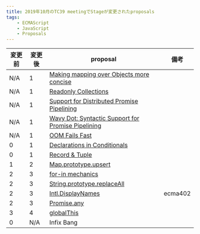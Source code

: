 ```yaml
---
title: 2019年10月のTC39 meetingでStageが変更されたproposals
tags:
    - ECMAScript
    - JavaScript
    - Proposals
---
```


| 変更前 | 変更後 | proposal | 備考 |
| --- | --- | --- | --- |
| N/A | 1 | [Making mapping over Objects more concise](https://github.com/tc39/proposal-object-map) | |
| N/A | 1 | [Readonly Collections](https://github.com/Agoric/proposal-readonly-collections) | |
| N/A | 1 | [Support for Distributed Promise Pipelining](https://github.com/Agoric/proposal-eventual-send) | |
| N/A | 1 | [Wavy Dot: Syntactic Support for Promise Pipelining](https://github.com/Agoric/proposal-wavy-dot) | |
| N/A | 1 | [OOM Fails Fast](https://github.com/Agoric/proposal-oom-fails-fast) | |
| 0 | 1 | [Declarations in Conditionals](https://github.com/tc39/proposal-Declarations-in-Conditionals) | |
| 0 | 1 | [Record & Tuple](https://github.com/tc39/proposal-record-tuple)  | |
| 1 | 2 | [Map.prototype.upsert](https://github.com/thumbsupep/proposal-upsert) | |
| 2 | 3 | [for-in mechanics](https://github.com/bakkot/for-in-exploration) | |
| 2 | 3 | [String.prototype.replaceAll](https://github.com/tc39/proposal-string-replaceall) | |
| 2 | 3 | [Intl.DisplayNames](https://github.com/tc39-transfer/proposal-intl-displaynames) | ecma402 |
| 2 | 3 | [Promise.any](https://github.com/tc39/proposal-promise-any) | |
| 3 | 4 | [globalThis](https://github.com/tc39/proposal-global)            | |
| 0 | N/A | Infix Bang | |
